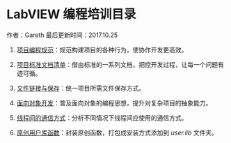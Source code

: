# LabVIEW 编程培训目录

作者：Gareth 最后更新时间：2017.10.25

1. [项目编程规范](项目编程规范.md)：规范构建项目的各种行为，使协作开发更高效。

1. [项目标准文档清单](项目标准文档清单.md)：借由标准的一系列文档，把控开发过程，让每一个问题有迹可循。

1. [文件链接与保存](文件链接与保存.md)：统一项目所需文件保存方式。

1. [面向对象开发](面向对象开发.md)：普及面向对象的编程思想，提升对复杂项目的抽象能力。

1. [线程间的通信方式](线程间的通信方式.md)：分析不同情况下线程间应使用的通信方式。

1. [原创用户库函数](原创用户库函数.md)：封装原创函数，打包成安装方式添加到 *user.lib* 文件夹。